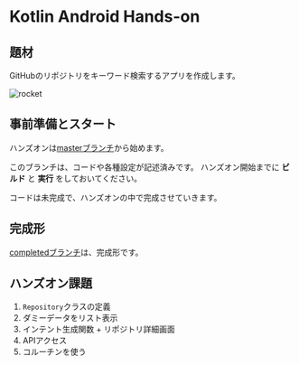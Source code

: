 # Kotlin Android Hands-on

## 題材

GitHubのリポジトリをキーワード検索するアプリを作成します。

![rocket](https://raw.github.com/ntaro/kotlin-android-hands-on/master/art/capture.gif)

## 事前準備とスタート

ハンズオンは[masterブランチ](https://github.com/ntaro/kotlin-android-hands-on)から始めます。

このブランチは、コードや各種設定が記述済みです。
ハンズオン開始までに **ビルド** と **実行** をしておいてください。

コードは未完成で、ハンズオンの中で完成させていきます。

## 完成形

[completedブランチ](https://github.com/ntaro/kotlin-android-hands-on/tree/completed)は、完成形です。

## ハンズオン課題

1. `Repository`クラスの定義
1. ダミーデータをリスト表示
1. インテント生成関数 + リポジトリ詳細画面
1. APIアクセス
1. コルーチンを使う